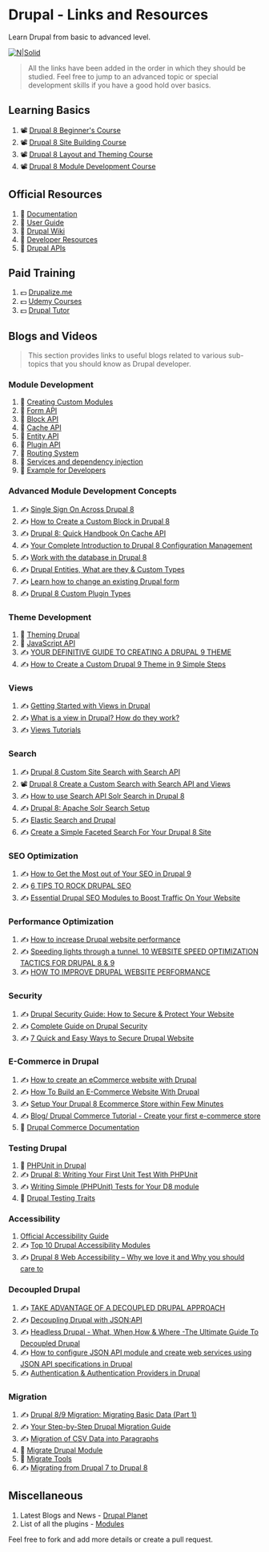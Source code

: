 # Drupal - Links and Resources
Learn Drupal from basic to advanced level.

[![N|Solid](https://www.drupal.org/files/drupal-wordmark.png)](https://www.drupal.org/)

> All the links have been added in the order in which they should be studied. Feel free to jump to an advanced topic or special development skills if you have a good hold over basics.


## Learning Basics
1. 📽 [Drupal 8 Beginner's Course](https://www.youtube.com/playlist?list=PLpVC00PAQQxHzlDeQvCNDKkyKRV1G3_vT)
2. 📽 [Drupal 8 Site Building Course](https://www.youtube.com/playlist?list=PLpVC00PAQQxGwyvUD_tYcBbLJqRC1CZ6U)
3. 📽 [Drupal 8 Layout and Theming Course](https://www.youtube.com/playlist?list=PLpVC00PAQQxG0sW9YOueVgouRp4aj1bng)
4. 📽 [Drupal 8 Module Development Course](https://www.youtube.com/playlist?list=PLpVC00PAQQxHi-llE9Z8-Q747NYWpsq6t)

## Official Resources
1. 📕 [Documentation](https://www.drupal.org/documentation)
2. 📕 [User Guide](https://www.drupal.org/docs/user_guide/en/index.html)
3. 📕 [Drupal Wiki](https://www.drupal.org/docs)
4. 📕 [Developer Resources](https://www.drupal.org/docs/develop)
5. 📕 [Drupal APIs](https://www.drupal.org/docs/drupal-apis)

## Paid Training
1. 💵 [Drupalize.me](https://drupalize.me/)
2. 💵 [Udemy Courses](https://www.udemy.com/topic/drupal/)
3. 💵 [Drupal Tutor](https://www.drupaltutor.com/)

## Blogs and Videos
> This section provides links to useful blogs related to various sub-topics that you should know as Drupal developer.

### Module Development
1. 📕 [Creating Custom Modules](https://www.drupal.org/docs/creating-custom-modules)
2. 📕 [Form API](https://www.drupal.org/docs/drupal-apis/form-api)
3. 📕 [Block API](https://www.drupal.org/docs/drupal-apis/block-api)
4. 📕 [Cache API](https://www.drupal.org/docs/drupal-apis/cache-api)
5. 📕 [Entity API](https://www.drupal.org/docs/drupal-apis/entity-api)
6. 📕 [Plugin API](https://www.drupal.org/docs/drupal-apis/plugin-api)
7. 📕 [Routing System](https://www.drupal.org/docs/drupal-apis/routing-system)
8. 📕 [Services and dependency injection](https://www.drupal.org/docs/drupal-apis/services-and-dependency-injection)
9. 📕 [Example for Developers](https://www.drupal.org/project/examples)

### Advanced Module Development Concepts
1. ✍️ [Single Sign On Across Drupal 8](https://medium.com/@iwantha/single-sign-on-across-drupal-8-e42db6a2e7f)
2. ✍️ [How to Create a Custom Block in Drupal 8](https://www.agiledrop.com/blog/how-create-custom-block-drupal-8)
3. ✍️ [Drupal 8: Quick Handbook On Cache API](https://www.axelerant.com/blog/drupal-8-quick-handbook-on-cache-api)
4. ✍️ [Your Complete Introduction to Drupal 8 Configuration Management](https://ostraining.com/blog/drupal/config/)
5. ✍️ [Work with the database in Drupal 8](https://drupaloutsourcing.com/blog/work-database-drupal-8)
6. ✍️ [Drupal Entities, What are they & Custom Types](https://www.unleashed-technologies.com/blog/drupal-entities)
7. ✍️ [Learn how to change an existing Drupal form](https://befused.com/drupal/form-alter/)
8. ✍️ [Drupal 8 Custom Plugin Types](https://www.sitepoint.com/drupal-8-custom-plugin-types)

### Theme Development
1. 📕 [Theming Drupal](https://www.drupal.org/docs/theming-drupal)
2. 📕 [JavaScript API](https://www.drupal.org/docs/drupal-apis/javascript-api)
3. ✍️ [YOUR DEFINITIVE GUIDE TO CREATING A DRUPAL 9 THEME](https://gole.ms/guidance/your-definitive-guide-creating-drupal-9-theme)
4. ✍️ [How to Create a Custom Drupal 9 Theme in 9 Simple Steps](https://www.specbee.com/blogs/how-to-create-custom-drupal-9-theme)

### Views
1. ✍️ [Getting Started with Views in Drupal](https://www.webwash.net/getting-started-with-views-in-drupal/)
2. ✍️ [What is a view in Drupal? How do they work?](https://understanddrupal.com/blog/what-view-drupal-how-do-they-work/)
3. ✍️ [Views Tutorials](https://drupal-tools.web.cern.ch/how-to/view-tutorials)

### Search
1. ✍️ [Drupal 8 Custom Site Search with Search API](https://www.electriccitizen.com/citizen-blog/drupal-8-custom-site-search-search-api)
2. 📽 [Drupal 8 Create a Custom Search with Search API and Views](https://www.youtube.com/watch?v=OoMZPU4EGrU)
3. ✍️ [How to use Search API Solr Search in Drupal 8](https://ostraining.com/blog/drupal/apache-solr/)
4. ✍️ [Drupal 8: Apache Solr Search Setup](https://patrickmichael.co.za/drupal-8-apache-solr-search-setup)
5. ✍️ [Elastic Search and Drupal](https://medium.com/code-enigma/elastic-search-and-drupal-3b74030ff84e)
6. ✍️ [Create a Simple Faceted Search For Your Drupal 8 Site](https://ostraining.com/blog/drupal/create-faceted-search/)

### SEO Optimization
1. ✍️ [How to Get the Most out of Your SEO in Drupal 9](https://www.mediacurrent.com/blog/drupal-9-marketers-seo)
2. ✍️ [6 TIPS TO ROCK DRUPAL SEO](https://www.volacci.com/blog/6-tips-rock-drupal-seo)
3. ✍️ [Essential Drupal SEO Modules to Boost Traffic On Your Website](https://www.srijan.net/resources/blog/essential-drupal-seo-modules-to-boost-traffic-on-your-website)

### Performance Optimization
1. ✍️ [How to increase Drupal website performance](https://www.kelltontech.com/kellton-tech-blog/how-optimize-drupal-website-performance)
2. ✍️ [Speeding lights through a tunnel. 10 WEBSITE SPEED OPTIMIZATION TACTICS FOR DRUPAL 8 & 9](https://chromatichq.com/insights/10-website-speed-optimization-tactics-drupal-8-9)
3. ✍️ [HOW TO IMPROVE DRUPAL WEBSITE PERFORMANCE](https://www.volacci.com/blog/how-improve-drupal-website-performance)

### Security
1. ✍️ [Drupal Security Guide: How to Secure & Protect Your Website](https://sucuri.net/guides/drupal-security/)
2. ✍️ [Complete Guide on Drupal Security](https://www.keycdn.com/blog/drupal-security)
3. ✍️ [7 Quick and Easy Ways to Secure Drupal Website](https://securityboulevard.com/2021/03/7-quick-and-easy-ways-to-secure-drupal-website/)

### E-Commerce in Drupal
1. ✍️ [How to create an eCommerce website with Drupal](https://www.adcisolutions.com/knowledge/how-create-ecommerce-website-drupal)
2. ✍️ [How To Build an E-Commerce Website With Drupal](https://digital.com/best-ecommerce-platforms/how-to-build-an-ecommerce-website-with-drupal/)
3. ✍️ [Setup Your Drupal 8 Ecommerce Store within Few Minutes](https://www.cloudways.com/blog/setup-drupal-8-ecommerce-store/)
4. ✍️ [Blog/ Drupal Commerce Tutorial - Create your first e-commerce store](https://redcrackle.com/blog/drupal-commerce-tutorial)
5. 📕 [Drupal Commerce Documentation](https://docs.drupalcommerce.org/commerce2)

### Testing Drupal
1. 📕 [PHPUnit in Drupal](https://www.drupal.org/docs/automated-testing/phpunit-in-drupal)
2. ✍️ [Drupal 8: Writing Your First Unit Test With PHPUnit](https://www.axelerant.com/blog/drupal-8-writing-your-first-unit-test-with-phpunit)
3. ✍️ [Writing Simple (PHPUnit) Tests for Your D8 module](https://www.mediacurrent.com/blog/writing-simple-phpunit-tests-your-d8-module)
4. 📕 [Drupal Testing Traits](https://gitlab.com/weitzman/drupal-test-traits)

### Accessibility
1. [Official Accessibility Guide](https://www.drupal.org/about/features/accessibility)
2. ✍️ [Top 10 Drupal Accessibility Modules](https://www.agiledrop.com/blog/top-10-drupal-accessibility-modules)
3. ✍️ [Drupal 8 Web Accessibility – Why we love it and Why you should care to](https://www.specbee.com/blogs/drupal-8-web-accessibility-why-you-should-care)

### Decoupled Drupal
1. ✍️ [TAKE ADVANTAGE OF A DECOUPLED DRUPAL APPROACH](https://www.acquia.com/resources/decoupled-drupal)
2. ✍️ [Decoupling Drupal with JSON:API](https://www.youtube.com/watch?v=f1ZsLkG-dxg)
3. ✍️ [Headless Drupal - What, When,How & Where -The Ultimate Guide To Decoupled Drupal](https://www.droptica.com/blog/headless-drupal-what-whenhow-where-ultimate-guide-decoupled-drupal/)
4. ✍️ [How to configure JSON API module and create web services using JSON API specifications in Drupal](https://www.digitalnadeem.com/2020/09/15/how-to-configure-json-api-module-and-create-web-services-using-json-api-specifications-in-drupal/)
5. ✍️ [Authentication & Authentication Providers in Drupal](https://medium.com/thefirstcode/authentication-authentication-providers-in-drupal-66138c66bc0b)

### Migration
1. ✍️ [Drupal 8/9 Migration: Migrating Basic Data (Part 1)](https://evolvingweb.ca/blog/drupal-8-migration-migrating-basic-data-part-1)
2. ✍️ [Your Step-by-Step Drupal Migration Guide](https://www.srijan.net/resources/blog/your-step-by-step-drupal-migration-guide)
3. ✍️ [Migration of CSV Data into Paragraphs](https://mtech-llc.com/blog/charlotte-leon/migration-csv-data-paragraphs)
4. 📕 [Migrate Drupal Module](https://www.drupal.org/docs/core-modules-and-themes/core-modules/migrate-drupal-module)
5. 📕 [Migrate Tools](https://www.drupal.org/project/migrate_tools)
6. ✍️ [Migrating from Drupal 7 to Drupal 8](https://www.ekreative.com/blog/drupal-8-migration/)

## Miscellaneous
1. Latest Blogs and News - [Drupal Planet](https://www.drupal.org/planet)
2. List of all the plugins - [Modules](https://www.drupal.org/project/project_module)

Feel free to fork and add more details or create a pull request.
